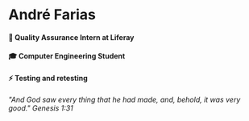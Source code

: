 # André Farias

#### 💙 Quality Assurance Intern at **Liferay**
#### 🎓 Computer Engineering Student
#### ⚡  Testing and retesting

###### "And God saw every thing that he had made, and, behold, it was very good." Genesis 1:31
